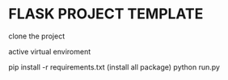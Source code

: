 # FLASK PROJECT TEMPLATE
clone the project

active virtual enviroment

pip install -r requirements.txt (install all package)
python run.py
